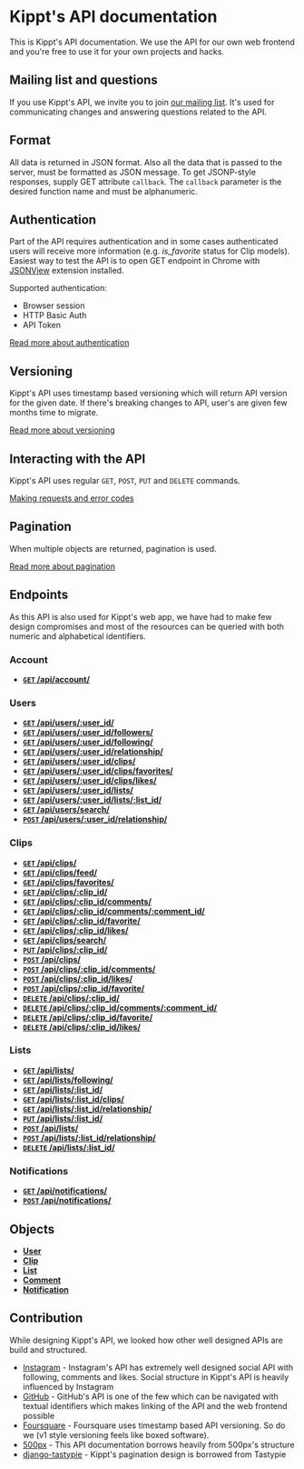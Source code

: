 # Kippt's API documentation

This is Kippt's API documentation. We use the API for our own web frontend and you're free to use it for your own projects and hacks.

## Mailing list and questions

If you use Kippt's API, we invite you to join [our mailing list](https://groups.google.com/forum/?fromgroups#!forum/kippt-developers). It's used for communicating changes and answering questions related to the API.

## Format

All data is returned in JSON format. Also all the data that is passed to the server, must be formatted as JSON message. To get JSONP-style responses, supply GET attribute <code>callback</code>. The <code>callback</code> parameter is the desired function name and must be alphanumeric.

## Authentication

Part of the API requires authentication and in some cases authenticated users will receive more information (e.g. _is_favorite_ status for Clip models). Easiest way to test the API is to open GET endpoint in Chrome with [JSONView](https://chrome.google.com/webstore/detail/jsonview/chklaanhfefbnpoihckbnefhakgolnmc) extension installed.

Supported authentication:

- Browser session
- HTTP Basic Auth
- API Token

[Read more about authentication]()

## Versioning

Kippt's API uses timestamp based versioning which will return API version for the given date. If there's breaking changes to API, user's are given few months time to migrate.

[Read more about versioning](https://github.com/kippt/api-documentation/blob/master/basics/versioning.md)

## Interacting with the API

Kippt's API uses regular <code>GET</code>, <code>POST</code>, <code>PUT</code> and <code>DELETE</code> commands.

[Making requests and error codes](https://github.com/kippt/api-documentation/blob/master/basics/making_requests_and_error_codes.md)

## Pagination

When multiple objects are returned, pagination is used.

[Read more about pagination](https://github.com/kippt/api-documentation/blob/master/basics/pagination.md)

## Endpoints

As this API is also used for Kippt's web app, we have had to make few design compromises and most of the resources can be queried with both numeric and alphabetical identifiers.

### Account

- [**<code>GET</code>  /api/account/**](https://github.com/kippt/api-documentation/blob/master/endpoints/account/GET_account.md)

### Users

- [**<code>GET</code>  /api/users/:user_id/**](https://github.com/kippt/api-documentation/blob/master/endpoints/users/GET_users_id.md)
- [**<code>GET</code>  /api/users/:user_id/followers/**](https://github.com/kippt/api-documentation/blob/master/endpoints/users/GET_users_id_followers.md)
- [**<code>GET</code>  /api/users/:user_id/following/**](https://github.com/kippt/api-documentation/blob/master/endpoints/users/GET_users_id_following.md)
- [**<code>GET</code>  /api/users/:user_id/relationship/**](https://github.com/kippt/api-documentation/blob/master/endpoints/users/GET_users_id_relationship.md)
- [**<code>GET</code>  /api/users/:user_id/clips/**](https://github.com/kippt/api-documentation/blob/master/endpoints/users/GET_users_id_clips.md)
- [**<code>GET</code>  /api/users/:user_id/clips/favorites/**](https://github.com/kippt/api-documentation/blob/master/endpoints/users/GET_users_id_clips_favorites.md)
- [**<code>GET</code>  /api/users/:user_id/clips/likes/**](https://github.com/kippt/api-documentation/blob/master/endpoints/users/GET_users_id_clips_likes.md)
- [**<code>GET</code>  /api/users/:user_id/lists/**](https://github.com/kippt/api-documentation/blob/master/endpoints/users/GET_users_id_lists.md)
- [**<code>GET</code>  /api/users/:user_id/lists/:list_id/**](https://github.com/kippt/api-documentation/blob/master/endpoints/users/GET_users_id_lists_id.md)
- [**<code>GET</code>  /api/users/search/**](https://github.com/kippt/api-documentation/blob/master/endpoints/users/GET_users_search.md)
- [**<code>POST</code>  /api/users/:user_id/relationship/**](https://github.com/kippt/api-documentation/blob/master/endpoints/users/POST_users_id_relationship.md)


### Clips

- [**<code>GET</code>  /api/clips/**](https://github.com/kippt/api-documentation/blob/master/endpoints/clips/GET_clips.md)
- [**<code>GET</code>  /api/clips/feed/**](https://github.com/kippt/api-documentation/blob/master/endpoints/clips/GET_clips_feed.md)
- [**<code>GET</code>  /api/clips/favorites/**](https://github.com/kippt/api-documentation/blob/master/endpoints/clips/GET_clips_favorites.md)
- [**<code>GET</code>  /api/clips/:clip_id/**](https://github.com/kippt/api-documentation/blob/master/endpoints/clips/GET_clips_id.md)
- [**<code>GET</code>  /api/clips/:clip_id/comments/**](https://github.com/kippt/api-documentation/blob/master/endpoints/clips/GET_clips_id_comments.md)
- [**<code>GET</code>  /api/clips/:clip_id/comments/:comment_id/**](https://github.com/kippt/api-documentation/blob/master/endpoints/clips/GET_clips_id_comments_id.md)
- [**<code>GET</code>  /api/clips/:clip_id/favorite/**](https://github.com/kippt/api-documentation/blob/master/endpoints/clips/GET_clips_id_favorite.md)
- [**<code>GET</code>  /api/clips/:clip_id/likes/**](https://github.com/kippt/api-documentation/blob/master/endpoints/clips/GET_clips_id_likes.md)
- [**<code>GET</code>  /api/clips/search/**](https://github.com/kippt/api-documentation/blob/master/endpoints/clips/GET_clips_search.md)
- [**<code>PUT</code>  /api/clips/:clip_id/**](https://github.com/kippt/api-documentation/blob/master/endpoints/clips/PUT_clips_id.md)
- [**<code>POST</code> /api/clips/**](https://github.com/kippt/api-documentation/blob/master/endpoints/clips/POST_clips.md)
- [**<code>POST</code> /api/clips/:clip_id/comments/**](https://github.com/kippt/api-documentation/blob/master/endpoints/clips/POST_clips_id_comments.md)
- [**<code>POST</code> /api/clips/:clip_id/likes/**](https://github.com/kippt/api-documentation/blob/master/endpoints/clips/POST_clips_id_likes.md)
- [**<code>POST</code> /api/clips/:clip_id/favorite/**](https://github.com/kippt/api-documentation/blob/master/endpoints/clips/POST_clips_id_favorite.md)
- [**<code>DELETE</code> /api/clips/:clip_id/**](https://github.com/kippt/api-documentation/blob/master/endpoints/clips/DELETE_clips_id.md)
- [**<code>DELETE</code> /api/clips/:clip_id/comments/:comment_id/**](https://github.com/kippt/api-documentation/blob/master/endpoints/clips/DELETE_clips_id_comments_id.md)
- [**<code>DELETE</code> /api/clips/:clip_id/favorite/**](https://github.com/kippt/api-documentation/blob/master/endpoints/clips/DELETE_clips_id_favorite.md)
- [**<code>DELETE</code> /api/clips/:clip_id/likes/**](https://github.com/kippt/api-documentation/blob/master/endpoints/clips/DELETE_clips_id_likes.md)


### Lists

- [**<code>GET</code>  /api/lists/**](https://github.com/kippt/api-documentation/blob/master/endpoints/lists/GET_lists.md)
- [**<code>GET</code>  /api/lists/following/**](https://github.com/kippt/api-documentation/blob/master/endpoints/lists/GET_lists_following.md)
- [**<code>GET</code>  /api/lists/:list_id/**](https://github.com/kippt/api-documentation/blob/master/endpoints/lists/GET_lists_id.md)
- [**<code>GET</code> /api/lists/:list_id/clips/**](https://github.com/kippt/api-documentation/blob/master/endpoints/lists/GET_lists_id_clips.md)
- [**<code>GET</code>  /api/lists/:list_id/relationship/**](https://github.com/kippt/api-documentation/blob/master/endpoints/lists/GET_lists_id_relationship.md)
- [**<code>PUT</code>  /api/lists/:list_id/**](https://github.com/kippt/api-documentation/blob/master/endpoints/lists/PUT_lists_id.md)
- [**<code>POST</code> /api/lists/**](https://github.com/kippt/api-documentation/blob/master/endpoints/lists/POST_lists.md)
- [**<code>POST</code> /api/lists/:list_id/relationship/**](https://github.com/kippt/api-documentation/blob/master/endpoints/lists/POST_lists_id_relationship.md)
- [**<code>DELETE</code>   /api/lists/:list_id/**](https://github.com/kippt/api-documentation/blob/master/endpoints/lists/DELETE_lists_id.md)

### Notifications

- [**<code>GET</code>  /api/notifications/**](https://github.com/kippt/api-documentation/blob/master/endpoints/notifications/GET_notifications.md)
- [**<code>POST</code> /api/notifications/**](https://github.com/kippt/api-documentation/blob/master/endpoints/notifications/POST_notifications.md)

## Objects

- [**User**](https://github.com/kippt/api-documentation/blob/master/objects/user.md)
- [**Clip**](https://github.com/kippt/api-documentation/blob/master/objects/clip.md)
- [**List**](https://github.com/kippt/api-documentation/blob/master/objects/list.md)
- [**Comment**](https://github.com/kippt/api-documentation/blob/master/objects/comment.md)
- [**Notification**](https://github.com/kippt/api-documentation/blob/master/objects/notification.md)

## Contribution

While designing Kippt's API, we looked how other well designed APIs are build and structured. 

- [Instagram](http://instagram.com/developer/) - Instagram's API has extremely well designed social API with following, comments and likes. Social structure in Kippt's API is heavily influenced by Instagram
- [GitHub](http://developer.github.com/) - GitHub's API is one of the few which can be navigated with textual identifiers which makes linking of the API and the web frontend possible
- [Foursquare](https://developer.foursquare.com/) - Foursquare uses timestamp based API versioning. So do we (v1 style versioning feels like boxed software).
- [500px](https://github.com/500px/api-documentation/) - This API documentation borrows heavily from 500px's structure
- [django-tastypie](http://tastypieapi.org/) - Kippt's pagination design is borrowed from Tastypie

